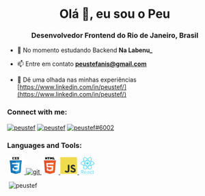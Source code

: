 <h1 align="center">Olá 👋, eu sou o Peu</h1>
<h3 align="center">Desenvolvedor Frontend do Rio de Janeiro, Brasil</h3>

- 🌱 No momento estudando Backend **Na Labenu_**

- 📫 Entre em contato **peustefanis@gmail.com**

- 📄 Dê uma olhada nas minhas experiências [https://www.linkedin.com/in/peustef/](https://www.linkedin.com/in/peustef/)

<h3 align="left">Connect with me:</h3>
<p align="left">
<a href="https://linkedin.com/in/peustef" target="blank"><img align="center" src="https://raw.githubusercontent.com/rahuldkjain/github-profile-readme-generator/master/src/images/icons/Social/linked-in-alt.svg" alt="peustef" height="30" width="40" /></a>
<a href="https://www.hackerrank.com/peustef" target="blank"><img align="center" src="https://raw.githubusercontent.com/rahuldkjain/github-profile-readme-generator/master/src/images/icons/Social/hackerrank.svg" alt="peustef" height="30" width="40" /></a>
<a href="https://discord.gg/#6002" target="blank"><img align="center" src="https://raw.githubusercontent.com/rahuldkjain/github-profile-readme-generator/master/src/images/icons/Social/discord.svg" alt="peustef#6002" height="30" width="40" /></a>
</p>

<h3 align="left">Languages and Tools:</h3>
<p align="left"> <a href="https://www.w3schools.com/css/" target="_blank"> <img src="https://raw.githubusercontent.com/devicons/devicon/master/icons/css3/css3-original-wordmark.svg" alt="css3" width="40" height="40"/> </a> <a href="https://git-scm.com/" target="_blank"> <img src="https://www.vectorlogo.zone/logos/git-scm/git-scm-icon.svg" alt="git" width="40" height="40"/> </a> <a href="https://www.w3.org/html/" target="_blank"> <img src="https://raw.githubusercontent.com/devicons/devicon/master/icons/html5/html5-original-wordmark.svg" alt="html5" width="40" height="40"/> </a> <a href="https://developer.mozilla.org/en-US/docs/Web/JavaScript" target="_blank"> <img src="https://raw.githubusercontent.com/devicons/devicon/master/icons/javascript/javascript-original.svg" alt="javascript" width="40" height="40"/> </a> <a href="https://reactjs.org/" target="_blank"> <img src="https://raw.githubusercontent.com/devicons/devicon/master/icons/react/react-original-wordmark.svg" alt="react" width="40" height="40"/> </a> </p>

<p>&nbsp;<img align="center" src="https://github-readme-stats.vercel.app/api?username=peustef&show_icons=true&locale=en" alt="peustef" /></p>
